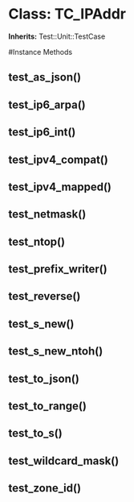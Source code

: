 # Class: TC_IPAddr
**Inherits:** Test::Unit::TestCase
    




#Instance Methods
## test_as_json() [](#method-i-test_as_json)

## test_ip6_arpa() [](#method-i-test_ip6_arpa)

## test_ip6_int() [](#method-i-test_ip6_int)

## test_ipv4_compat() [](#method-i-test_ipv4_compat)

## test_ipv4_mapped() [](#method-i-test_ipv4_mapped)

## test_netmask() [](#method-i-test_netmask)

## test_ntop() [](#method-i-test_ntop)

## test_prefix_writer() [](#method-i-test_prefix_writer)

## test_reverse() [](#method-i-test_reverse)

## test_s_new() [](#method-i-test_s_new)

## test_s_new_ntoh() [](#method-i-test_s_new_ntoh)

## test_to_json() [](#method-i-test_to_json)

## test_to_range() [](#method-i-test_to_range)

## test_to_s() [](#method-i-test_to_s)

## test_wildcard_mask() [](#method-i-test_wildcard_mask)

## test_zone_id() [](#method-i-test_zone_id)

